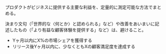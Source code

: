 プロダクトがビジネスに提供する主要な利益を、定量的に測定可能な方法でまとめる。  

決まり文句（「世界的な〈何とか〉と認められる」など）や改善をあいまいに記述したもの（「より有益な顧客体験を提供する」など）は、避けること。

- Yヶ月以内にX%の市場シェアを獲得する
- リリース後Yヶ月以内に、少なくともXの顧客満足度を達成する
